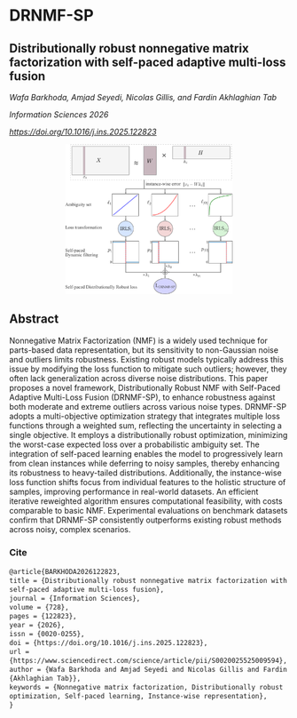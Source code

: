 # DRNMF-SP
## Distributionally robust nonnegative matrix factorization with self-paced adaptive multi-loss fusion


  *Wafa Barkhoda, Amjad Seyedi, Nicolas Gillis, and Fardin Akhlaghian Tab*
  
  *Information Sciences 2026*

  
  *https://doi.org/10.1016/j.ins.2025.122823*

<p align=center><img src="DRNMF-SP.svg" width="60%" height="60%"></p>

  ## Abstract

Nonnegative Matrix Factorization (NMF) is a widely used technique for parts-based data representation, but its sensitivity to non-Gaussian noise and outliers limits robustness. Existing robust models typically address this issue by modifying the loss function to mitigate such outliers; however, they often lack generalization across diverse noise distributions. This paper proposes a novel framework, Distributionally Robust NMF with Self-Paced Adaptive Multi-Loss Fusion (DRNMF-SP), to enhance robustness against both moderate and extreme outliers across various noise types. DRNMF-SP adopts a multi-objective optimization strategy that integrates multiple loss functions through a weighted sum, reflecting the uncertainty in selecting a single objective. It employs a distributionally robust optimization, minimizing the worst-case expected loss over a probabilistic ambiguity set. The integration of self-paced learning enables the model to progressively learn from clean instances while deferring to noisy samples, thereby enhancing its robustness to heavy-tailed distributions. Additionally, the instance-wise loss function shifts focus from individual features to the holistic structure of samples, improving performance in real-world datasets. An efficient iterative reweighted algorithm ensures computational feasibility, with costs comparable to basic NMF. Experimental evaluations on benchmark datasets confirm that DRNMF-SP consistently outperforms existing robust methods across noisy, complex scenarios.

### Cite
```
@article{BARKHODA2026122823,
title = {Distributionally robust nonnegative matrix factorization with self-paced adaptive multi-loss fusion},
journal = {Information Sciences},
volume = {728},
pages = {122823},
year = {2026},
issn = {0020-0255},
doi = {https://doi.org/10.1016/j.ins.2025.122823},
url = {https://www.sciencedirect.com/science/article/pii/S0020025525009594},
author = {Wafa Barkhoda and Amjad Seyedi and Nicolas Gillis and Fardin {Akhlaghian Tab}},
keywords = {Nonnegative matrix factorization, Distributionally robust optimization, Self-paced learning, Instance-wise representation},
}
```
